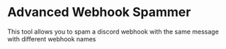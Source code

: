 # Advanced Webhook Spammer
This tool allows you to spam a discord webhook with the same message with different webhook names
